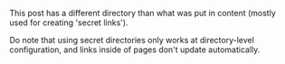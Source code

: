 This post has a different directory than what was put in content (mostly used for creating 'secret links').

Do note that using secret directories only works at directory-level configuration, and links inside of pages don't update automatically.